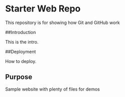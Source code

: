 # Starter Web Repo

This repository is for showing how Git and GitHub work

##Introduction

This is the intro.

##Deployment

How to deploy.

## Purpose

Sample website with plenty of files for demos